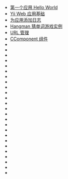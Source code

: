 - [第一个应用 Hello World](first-application-hello-world.md)
- [Yii Web 应用基础](yii-web-application-base.md)
- [为应用添加日志](add-log-for-application.md)
- [Hangman 猜单词游戏实例](guess-word-game.md)
- [URL 管理](url-management.md)
- [CComponent 组件](ccomponent.md)
- []()
- []()
- []()
- []()
- []()
- []()
- []()
- []()
- []()
- []()
- []()
- []()
- []()
- []()
- []()
- []()
- []()
- []()
- []()
- []()
- []()
- []()
- []()
- []()
- []()